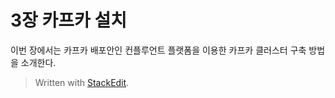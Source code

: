 # 3장 카프카 설치

이번 장에서는 카프카 배포안인 컨플루언트 플랫폼을 이용한 카프카 클러스터 구축 방법을 소개한다. 


> Written with [StackEdit](https://stackedit.io/).
<!--stackedit_data:
eyJoaXN0b3J5IjpbLTEwODY1NzI3OTcsLTM2MzU5MjA4M119
-->